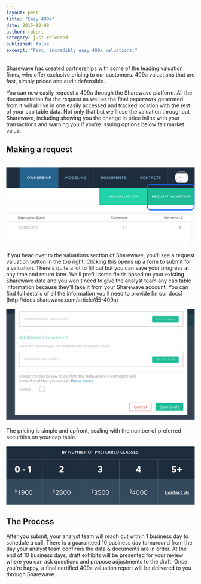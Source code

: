 ```yaml
---
layout: post
title: "Easy 409a"
date: 2015-10-08
author: robert
category: just-released
published: false
excerpt: "Fast, incredibly easy 409a valuations."
---
```


Sharewave has created partnerships with some of the leading valuation firms, who offer exclusive pricing to our customers. 409a valuations that are fast, simply priced and audit defensible.

You can now easily request a 409a through the Sharewave platform. All the documentation for the request as well as the final paperwork generated from it will all live in one easily accessed and tracked location with the rest of your cap table data. Not only that but we'll use the valuation throughout Sharewave, including showing you the change in price inline with your transactions and warning you if you're issuing options below fair market value.

<h2 style="text-align: left">Making a request</h2>
<br>
<img src="/images/requestvaluation.png">
<br><br>
If you head over to the valuations section of Sharewave, you'll see a request valuation button in the top right. Clicking this opens up a form to submit for a valuation. There's quite a lot to fill out but you can save your progress at any time and return later. We'll prefill some fields based on your existing Sharewave data and you won't need to give the analyst team any cap table information because they'll take it from your Sharewave account. You can find full details of all the information you'll need to provide [in our docs](http://docs.sharewave.com/article/85-409a)
<br><br>
<img src="/images/confirmvaluation.png">
<br><br>
The pricing is simple and upfront, scaling with the number of preferred securities on your cap table.
<br><br>
<img src="/images/409aPricing.png">
<br>

<h2 style="text-align: left">The Process</h2>
After you submit, your analyst team will reach out within 1 business day to schedule a call. There is a guaranteed 10 business day turnaround from the day your analyst team confirms the data & documents are in order. At the end of 10 business days, draft exhibits will be presented for your review where you can ask questions and propose adjustments to the draft. Once you're happy, a final certified 409a valuation report will be delivered to you through Sharewave.